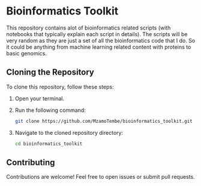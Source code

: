 # Bioinformatics Toolkit
This repository contains alot of bioinformatics related scripts (with notebooks that typically explain each script in details).
The scripts will be very random as they are just a set of all the bioinformatics code that I do. So it could be anything
 from machine learning related content with proteins to basic genomics. 

## Cloning the Repository
To clone this repository, follow these steps:

1. Open your terminal.
2. Run the following command:
    ```bash
    git clone https://github.com/MzamoTembe/bioinformatics_toolkit.git
    ```
3. Navigate to the cloned repository directory:

    ```bash
    cd bioinformatics_toolkit
    ```

## Contributing
Contributions are welcome! Feel free to open issues or submit pull requests.